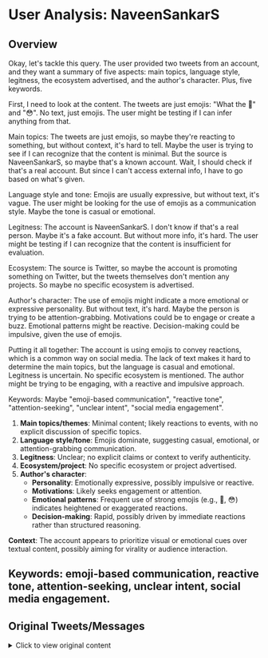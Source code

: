 # User Analysis: NaveenSankarS

## Overview

<think>
Okay, let's tackle this query. The user provided two tweets from an account, and they want a summary of five aspects: main topics, language style, legitness, the ecosystem advertised, and the author's character. Plus, five keywords.

First, I need to look at the content. The tweets are just emojis: "What the 🤯" and "😳". No text, just emojis. The user might be testing if I can infer anything from that. 

Main topics: The tweets are just emojis, so maybe they're reacting to something, but without context, it's hard to tell. Maybe the user is trying to see if I can recognize that the content is minimal. But the source is NaveenSankarS, so maybe that's a known account. Wait, I should check if that's a real account. But since I can't access external info, I have to go based on what's given. 

Language style and tone: Emojis are usually expressive, but without text, it's vague. The user might be looking for the use of emojis as a communication style. Maybe the tone is casual or emotional.

Legitness: The account is NaveenSankarS. I don't know if that's a real person. Maybe it's a fake account. But without more info, it's hard. The user might be testing if I can recognize that the content is insufficient for evaluation.

Ecosystem: The source is Twitter, so maybe the account is promoting something on Twitter, but the tweets themselves don't mention any projects. So maybe no specific ecosystem is advertised.

Author's character: The use of emojis might indicate a more emotional or expressive personality. But without text, it's hard. Maybe the person is trying to be attention-grabbing. Motivations could be to engage or create a buzz. Emotional patterns might be reactive. Decision-making could be impulsive, given the use of emojis.

Putting it all together: The account is using emojis to convey reactions, which is a common way on social media. The lack of text makes it hard to determine the main topics, but the language is casual and emotional. Legitness is uncertain. No specific ecosystem is mentioned. The author might be trying to be engaging, with a reactive and impulsive approach.

Keywords: Maybe "emoji-based communication", "reactive tone", "attention-seeking", "unclear intent", "social media engagement".
</think>

1. **Main topics/themes**: Minimal content; likely reactions to events, with no explicit discussion of specific topics.  
2. **Language style/tone**: Emojis dominate, suggesting casual, emotional, or attention-grabbing communication.  
3. **Legitness**: Unclear; no explicit claims or context to verify authenticity.  
4. **Ecosystem/project**: No specific ecosystem or project advertised.  
5. **Author's character**:  
   - **Personality**: Emotionally expressive, possibly impulsive or reactive.  
   - **Motivations**: Likely seeks engagement or attention.  
   - **Emotional patterns**: Frequent use of strong emojis (e.g., 🤯, 😳) indicates heightened or exaggerated reactions.  
   - **Decision-making**: Rapid, possibly driven by immediate reactions rather than structured reasoning.  

**Context**: The account appears to prioritize visual or emotional cues over textual content, possibly aiming for virality or audience interaction.  

**Keywords**: emoji-based communication, reactive tone, attention-seeking, unclear intent, social media engagement.
---
## Original Tweets/Messages

<details>
<summary>Click to view original content</summary>

| Type | Content |
|------|---------|
| messages | What the 🤯 |
| messages | 😳 |

</details>
